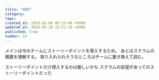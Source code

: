 ```yaml
---
title: "目的"
category: 
tags: 
created_at: 2020-05-09 00:13:46 +0900
updated_at: 2020-05-20 23:51:29 +0900
published: true
number: 53
---
```


メインは今のチームにストーリーポイントを導入するため。
あとはスクラムの概要を理解する。
取り入れられそうなところはチームに置き換えて読む。

ストーリーポイントだけ導入するのは厳しいかも
スクラムの前提があってのストーリーポイントだった
